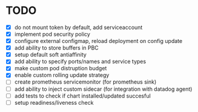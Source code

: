 # TODO
- [x] do not mount token by default, add serviceaccount
- [x] implement pod security policy
- [x] configure external configmap, reload deployment on config update
- [x] add ability to store buffers in PBC
- [x] setup default soft antiaffinity
- [x] add ability to specify ports/names and service types
- [x] make custom pod distruption budget
- [x] enable custom rolling update strategy
- [ ] create prometheus servicemonitor (for prometheus sink)
- [ ] add ability to inject custom sidecar (for integration with datadog agent)
- [ ] add tests to check if chart installed/updated succesful
- [ ] setup readiness/liveness check